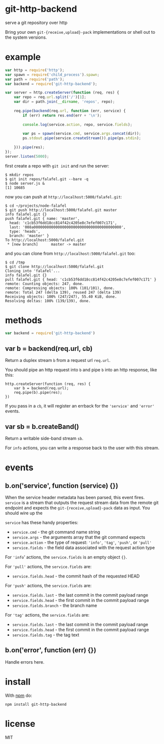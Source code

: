 # git-http-backend

serve a git repository over http

Bring your own `git-{receive,upload}-pack` implementations or shell out to the
system versions.

# example

``` js
var http = require('http');
var spawn = require('child_process').spawn;
var path = require('path');
var backend = require('git-http-backend');

var server = http.createServer(function (req, res) {
    var repo = req.url.split('/')[1];
    var dir = path.join(__dirname, 'repos', repo);
    
    req.pipe(backend(req.url, function (err, service) {
        if (err) return res.end(err + '\n');
        
        console.log(service.action, repo, service.fields);
        
        var ps = spawn(service.cmd, service.args.concat(dir));
        ps.stdout.pipe(service.createStream()).pipe(ps.stdin);
        
    })).pipe(res);
});
server.listen(5000);
```

first create a repo with `git init` and run the server:

```
$ mkdir repos
$ git init repos/falafel.git --bare -q
$ node server.js &
[1] 10685
```

now you can push at `http://localhost:5000/falafel.git`:

```
$ cd ~/projects/node-falafel
$ git push http://localhost:5000/falafel.git master
info falafel.git {}
push falafel.git { name: 'master',
  head: 'c1cb53f6dd18cc814f42c4205e8c7efef007c171',
  last: '008a0000000000000000000000000000000000000000',
  type: 'heads',
  branch: 'master' }
To http://localhost:5000/falafel.git
 * [new branch]      master -> master
```

and you can clone from `http://localhost:5000/falafel.git` too:

```
$ cd /tmp
$ git clone http://localhost:5000/falafel.git
Cloning into 'falafel'...
info falafel.git {}
pull falafel.git { head: 'c1cb53f6dd18cc814f42c4205e8c7efef007c171' }
remote: Counting objects: 247, done.
remote: Compressing objects: 100% (101/101), done.
remote: Total 247 (delta 139), reused 247 (delta 139)
Receiving objects: 100% (247/247), 55.40 KiB, done.
Resolving deltas: 100% (139/139), done.
```

# methods

``` js
var backend = require('git-http-backend')
```

## var b = backend(req.url, cb)

Return a duplex stream `b` from a request url `req.url`.

You should pipe an http request into `b` and pipe `b` into an http response,
like this:

```
http.createServer(function (req, res) {
    var b = backend(req.url);
    req.pipe(b).pipe(res);
})
```

If you pass in a `cb`, it will register an errback for the `'service'` and
`'error'` events.

## var sb = b.createBand()

Return a writable side-band stream `sb`.

For `info` actions, you can write a response back to the user with this stream.

# events

## b.on('service', function (service) {})

When the service header metadata has been parsed, this event fires. `service` is
a stream that outputs the request stream data from the remote git endpoint and
expects the `git-{receive,upload}-pack` data as input. You should wire up the 

`service` has these handy properties:

* `service.cmd` - the git command name string
* `service.args` - the arguments array that the git command expects
* `service.action` - the type of request: `'info'`, `'tag'`, `'push'`, or
`'pull'`
* `service.fields` - the field data associated with the request action type

For `'info`' actions, the `service.fields` is an empty object `{}`.

For `'pull'` actions, the `service.fields` are:

* `service.fields.head` - the commit hash of the requested HEAD

For `'push'` actions, the `service.fields` are:

* `service.fields.last` - the last commit in the commit payload range
* `service.fields.head` - the first commit in the commit payload range
* `service.fields.branch` - the branch name

For `'tag'` actions, the `service.fields` are:

* `service.fields.last` - the last commit in the commit payload range
* `service.fields.head` - the first commit in the commit payload range
* `service.fields.tag` - the tag text

## b.on('error', function (err) {})

Handle errors here.

# install

With [npm](https://npmjs.org) do:

```
npm install git-http-backend
```

# license

MIT

